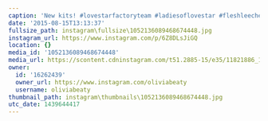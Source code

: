 ```yaml
---
caption: 'New kits! #lovestarfactoryteam #ladiesoflovestar #fleshleeches'
date: '2015-08-15T13:13:37'
fullsize_path: instagram\fullsize\1052136089468674448.jpg
instagram_url: https://www.instagram.com/p/6Z8DLsJiGQ
location: {}
media_id: '1052136089468674448'
media_url: https://scontent.cdninstagram.com/t51.2885-15/e35/11821886_1651610658417953_320391826_n.jpg?ig_cache_key=MTA1MjEzNjA4OTQ2ODY3NDQ0OA%3D%3D.2
owner:
  id: '16262439'
  owner_url: https://www.instagram.com/oliviabeaty
  username: oliviabeaty
thumbnail_path: instagram\thumbnails\1052136089468674448.jpg
utc_date: 1439644417
---
```

